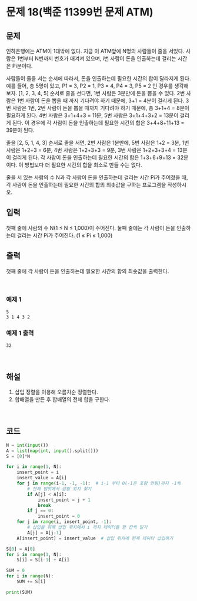 # 문제 18(백준 11399번 문제 ATM)

## 문제

인하은행에는 ATM이 1대밖에 없다. 지금 이 ATM앞에 N명의 사람들이 줄을 서있다. 사람은 1번부터 N번까지 번호가 매겨져 있으며, i번 사람이 돈을 인출하는데 걸리는 시간은 Pi분이다.

사람들이 줄을 서는 순서에 따라서, 돈을 인출하는데 필요한 시간의 합이 달라지게 된다. 예를 들어, 총 5명이 있고, P1 = 3, P2 = 1, P3 = 4, P4 = 3, P5 = 2 인 경우를 생각해보자. [1, 2, 3, 4, 5] 순서로 줄을 선다면, 1번 사람은 3분만에 돈을 뽑을 수 있다. 2번 사람은 1번 사람이 돈을 뽑을 때 까지 기다려야 하기 때문에, 3+1 = 4분이 걸리게 된다. 3번 사람은 1번, 2번 사람이 돈을 뽑을 때까지 기다려야 하기 때문에, 총 3+1+4 = 8분이 필요하게 된다. 4번 사람은 3+1+4+3 = 11분, 5번 사람은 3+1+4+3+2 = 13분이 걸리게 된다. 이 경우에 각 사람이 돈을 인출하는데 필요한 시간의 합은 3+4+8+11+13 = 39분이 된다.

줄을 [2, 5, 1, 4, 3] 순서로 줄을 서면, 2번 사람은 1분만에, 5번 사람은 1+2 = 3분, 1번 사람은 1+2+3 = 6분, 4번 사람은 1+2+3+3 = 9분, 3번 사람은 1+2+3+3+4 = 13분이 걸리게 된다. 각 사람이 돈을 인출하는데 필요한 시간의 합은 1+3+6+9+13 = 32분이다. 이 방법보다 더 필요한 시간의 합을 최소로 만들 수는 없다.

줄을 서 있는 사람의 수 N과 각 사람이 돈을 인출하는데 걸리는 시간 Pi가 주어졌을 때, 각 사람이 돈을 인출하는데 필요한 시간의 합의 최솟값을 구하는 프로그램을 작성하시오.

## 입력

첫째 줄에 사람의 수 N(1 ≤ N ≤ 1,000)이 주어진다. 둘째 줄에는 각 사람이 돈을 인출하는데 걸리는 시간 Pi가 주어진다. (1 ≤ Pi ≤ 1,000)

## 출력

첫째 줄에 각 사람이 돈을 인출하는데 필요한 시간의 합의 최솟값을 출력한다.

<br>

### 예제 1

```
5
3 1 4 3 2
```

### 예제 1 출력

```
32
```

<br>

## 해설

1. 삽입 정렬을 이용해 오름차순 정렬한다.
2. 합배열을 만든 후 합배열의 전체 합을 구한다.

<br>

## 코드

```python
N = int(input())
A = list(map(int, input().split()))
S = [0]*N

for i in range(1, N):
    insert_point = i
    insert_value = A[i]
    for j in range(i-1, -1, -1):  # i-1 부터 0(-1은 포함 안됨)까지 -1씩
        # 현재 범위에서 삽입 위치 찾기
        if A[j] < A[i]:
            insert_point = j + 1
            break
        if j == 0:
            insert_point = 0
    for j in range(i, insert_point, -1):
        # 삽입을 위해 삽입 위치에서 i 까지 데이터를 한 칸씩 밀기
        A[j] = A[j-1]
    A[insert_point] = insert_value  # 삽입 위치에 현재 데이터 삽입하기

S[0] = A[0]
for i in range(1, N):
    S[i] = S[i-1] + A[i]

SUM = 0
for i in range(N):
    SUM += S[i]

print(SUM)
```
